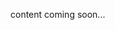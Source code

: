 <!-- <meta>
{
    "title":"Cycle",
    "slug":"cycle",
    "description":"Using Cycle on Packet",
    "author":"Mo Lawler",
    "github":"usrdev",
    "date": "2019/12/18",
    "tag":["Devops", "Integrations"]
}
</meta> -->

content coming soon...